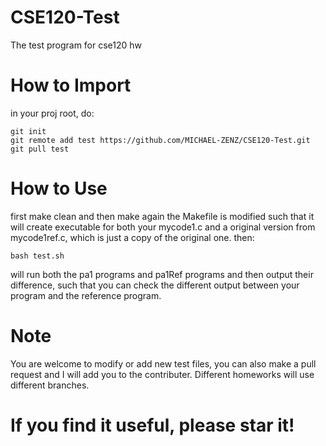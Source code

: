 # CSE120-Test
The test program for cse120 hw

# How to Import
in your proj root, do:
```
git init
git remote add test https://github.com/MICHAEL-ZENZ/CSE120-Test.git
git pull test
```

# How to Use
first make clean and then make again
the Makefile is modified such that it will create executable for both your mycode1.c and a original version from mycode1ref.c, which is just a copy of the original one.
then:
```
bash test.sh
```
will run both the pa1 programs and pa1Ref programs and then output their difference, such that you can check the different output between your program and the reference program.

# Note
You are welcome to modify or add new test files, you can also make a pull request and I will add you to the contributer. Different homeworks will use different branches.

# If you find it useful, please star it!
